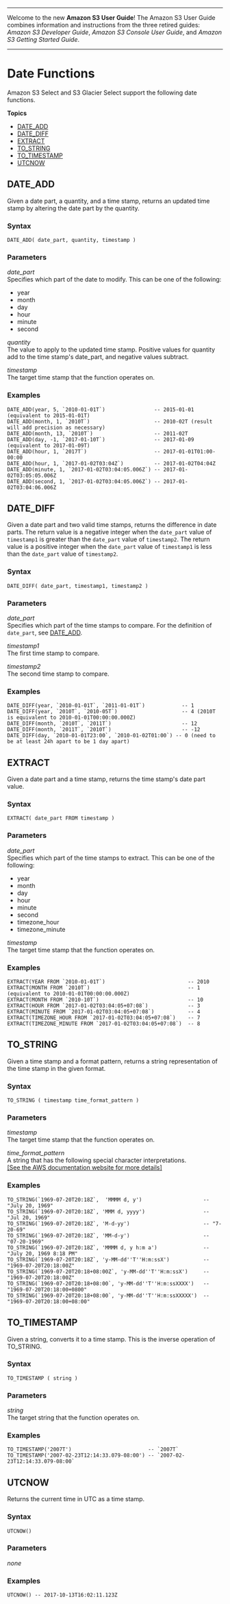 --------

Welcome to the new **Amazon S3 User Guide**\! The Amazon S3 User Guide combines information and instructions from the three retired guides: *Amazon S3 Developer Guide*, *Amazon S3 Console User Guide*, and *Amazon S3 Getting Started Guide*\.

--------

# Date Functions<a name="s3-glacier-select-sql-reference-date"></a>

Amazon S3 Select and S3 Glacier Select support the following date functions\.

**Topics**
+ [DATE\_ADD](#s3-glacier-select-sql-reference-date-add)
+ [DATE\_DIFF](#s3-glacier-select-sql-reference-date-diff)
+ [EXTRACT](#s3-glacier-select-sql-reference-extract)
+ [TO\_STRING](#s3-glacier-select-sql-reference-to-string)
+ [TO\_TIMESTAMP](#s3-glacier-select-sql-reference-to-timestamp)
+ [UTCNOW](#s3-glacier-select-sql-reference-utcnow)

## DATE\_ADD<a name="s3-glacier-select-sql-reference-date-add"></a>

Given a date part, a quantity, and a time stamp, returns an updated time stamp by altering the date part by the quantity\.

### Syntax<a name="s3-glacier-select-sql-reference-date-add-syntax"></a>

```
DATE_ADD( date_part, quantity, timestamp )
```

### Parameters<a name="s3-glacier-select-sql-reference-date-add-parameters"></a>

*date\_part*   
Specifies which part of the date to modify\. This can be one of the following:  
+ year
+ month
+ day
+ hour
+ minute
+ second

 *quantity*   
The value to apply to the updated time stamp\. Positive values for quantity add to the time stamp's date\_part, and negative values subtract\.

 *timestamp*   
The target time stamp that the function operates on\.

### Examples<a name="s3-glacier-select-sql-reference-date-add-examples"></a>

```
DATE_ADD(year, 5, `2010-01-01T`)                -- 2015-01-01 (equivalent to 2015-01-01T)
DATE_ADD(month, 1, `2010T`)                     -- 2010-02T (result will add precision as necessary)
DATE_ADD(month, 13, `2010T`)                    -- 2011-02T
DATE_ADD(day, -1, `2017-01-10T`)                -- 2017-01-09 (equivalent to 2017-01-09T)
DATE_ADD(hour, 1, `2017T`)                      -- 2017-01-01T01:00-00:00
DATE_ADD(hour, 1, `2017-01-02T03:04Z`)          -- 2017-01-02T04:04Z
DATE_ADD(minute, 1, `2017-01-02T03:04:05.006Z`) -- 2017-01-02T03:05:05.006Z
DATE_ADD(second, 1, `2017-01-02T03:04:05.006Z`) -- 2017-01-02T03:04:06.006Z
```

## DATE\_DIFF<a name="s3-glacier-select-sql-reference-date-diff"></a>

Given a date part and two valid time stamps, returns the difference in date parts\. The return value is a negative integer when the `date_part` value of `timestamp1` is greater than the `date_part` value of `timestamp2`\. The return value is a positive integer when the `date_part` value of `timestamp1` is less than the `date_part` value of `timestamp2`\.

### Syntax<a name="s3-glacier-select-sql-reference-date-diff-syntax"></a>

```
DATE_DIFF( date_part, timestamp1, timestamp2 )
```

### Parameters<a name="s3-glacier-select-sql-reference-date-diff-parameters"></a>

 *date\_part*   
Specifies which part of the time stamps to compare\. For the definition of `date_part`, see [DATE\_ADD](#s3-glacier-select-sql-reference-date-add)\.

 *timestamp1*   
The first time stamp to compare\.

 *timestamp2*   
The second time stamp to compare\.

### Examples<a name="s3-glacier-select-sql-reference-date-diff-examples"></a>

```
DATE_DIFF(year, `2010-01-01T`, `2011-01-01T`)            -- 1
DATE_DIFF(year, `2010T`, `2010-05T`)                     -- 4 (2010T is equivalent to 2010-01-01T00:00:00.000Z)
DATE_DIFF(month, `2010T`, `2011T`)                       -- 12
DATE_DIFF(month, `2011T`, `2010T`)                       -- -12
DATE_DIFF(day, `2010-01-01T23:00`, `2010-01-02T01:00`) -- 0 (need to be at least 24h apart to be 1 day apart)
```

## EXTRACT<a name="s3-glacier-select-sql-reference-extract"></a>

Given a date part and a time stamp, returns the time stamp's date part value\.

### Syntax<a name="s3-glacier-select-sql-reference-extract-syntax"></a>

```
EXTRACT( date_part FROM timestamp )
```

### Parameters<a name="s3-glacier-select-sql-reference-extract-parameters"></a>

 *date\_part*   
Specifies which part of the time stamps to extract\. This can be one of the following:  
+ year
+ month
+ day
+ hour
+ minute
+ second
+ timezone\_hour
+ timezone\_minute

 *timestamp*   
The target time stamp that the function operates on\.

### Examples<a name="s3-glacier-select-sql-reference-extract-examples"></a>

```
EXTRACT(YEAR FROM `2010-01-01T`)                           -- 2010
EXTRACT(MONTH FROM `2010T`)                                -- 1 (equivalent to 2010-01-01T00:00:00.000Z)
EXTRACT(MONTH FROM `2010-10T`)                             -- 10
EXTRACT(HOUR FROM `2017-01-02T03:04:05+07:08`)             -- 3
EXTRACT(MINUTE FROM `2017-01-02T03:04:05+07:08`)           -- 4
EXTRACT(TIMEZONE_HOUR FROM `2017-01-02T03:04:05+07:08`)    -- 7
EXTRACT(TIMEZONE_MINUTE FROM `2017-01-02T03:04:05+07:08`)  -- 8
```

## TO\_STRING<a name="s3-glacier-select-sql-reference-to-string"></a>

Given a time stamp and a format pattern, returns a string representation of the time stamp in the given format\.

### Syntax<a name="s3-glacier-select-sql-reference-size-syntax"></a>

```
TO_STRING ( timestamp time_format_pattern )
```

### Parameters<a name="s3-glacier-select-sql-reference-size-parameters"></a>

 *timestamp*   
The target time stamp that the function operates on\.

 *time\_format\_pattern*   
A string that has the following special character interpretations\.      
[\[See the AWS documentation website for more details\]](http://docs.aws.amazon.com/AmazonS3/latest/userguide/s3-glacier-select-sql-reference-date.html)

### Examples<a name="s3-glacier-select-sql-reference-size-examples"></a>

```
TO_STRING(`1969-07-20T20:18Z`,  'MMMM d, y')                    -- "July 20, 1969"
TO_STRING(`1969-07-20T20:18Z`, 'MMM d, yyyy')                   -- "Jul 20, 1969"
TO_STRING(`1969-07-20T20:18Z`, 'M-d-yy')                        -- "7-20-69"
TO_STRING(`1969-07-20T20:18Z`, 'MM-d-y')                        -- "07-20-1969"
TO_STRING(`1969-07-20T20:18Z`, 'MMMM d, y h:m a')               -- "July 20, 1969 8:18 PM"
TO_STRING(`1969-07-20T20:18Z`, 'y-MM-dd''T''H:m:ssX')           -- "1969-07-20T20:18:00Z"
TO_STRING(`1969-07-20T20:18+08:00Z`, 'y-MM-dd''T''H:m:ssX')     -- "1969-07-20T20:18:00Z"
TO_STRING(`1969-07-20T20:18+08:00`, 'y-MM-dd''T''H:m:ssXXXX')   -- "1969-07-20T20:18:00+0800"
TO_STRING(`1969-07-20T20:18+08:00`, 'y-MM-dd''T''H:m:ssXXXXX')  -- "1969-07-20T20:18:00+08:00"
```

## TO\_TIMESTAMP<a name="s3-glacier-select-sql-reference-to-timestamp"></a>

Given a string, converts it to a time stamp\. This is the inverse operation of TO\_STRING\.

### Syntax<a name="s3-glacier-select-sql-reference-to-timestamp-syntax"></a>

```
TO_TIMESTAMP ( string )
```

### Parameters<a name="s3-glacier-select-sql-reference-to-timestamp-parameters"></a>

 *string*   
The target string that the function operates on\.

### Examples<a name="s3-glacier-select-sql-reference-to-timestamp-examples"></a>

```
TO_TIMESTAMP('2007T')                         -- `2007T`
TO_TIMESTAMP('2007-02-23T12:14:33.079-08:00') -- `2007-02-23T12:14:33.079-08:00`
```

## UTCNOW<a name="s3-glacier-select-sql-reference-utcnow"></a>

Returns the current time in UTC as a time stamp\.

### Syntax<a name="s3-glacier-select-sql-reference-utcnow-syntax"></a>

```
UTCNOW()
```

### Parameters<a name="s3-glacier-select-sql-reference-utcnow-parameters"></a>

*none*

### Examples<a name="s3-glacier-select-sql-reference-utcnow-examples"></a>

```
UTCNOW() -- 2017-10-13T16:02:11.123Z
```